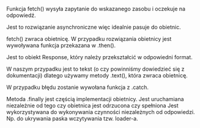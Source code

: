 Funkcja fetch() wysyła zapytanie do wskazanego zasobu i oczekuje na odpowiedź.

Jest to rozwiązanie asynchroniczne więc idealnie pasuje do obietnic.

fetch() zwraca obietnicę. W przypadku rozwiązania obietnicy jest wywoływana funkcja przekazana w .then().

Jest to obiekt Response, który należy przekształcić w odpowiedni format. 

W naszym przypadku jest to tekst (o czy powinniśmy dowiedzieć się z dokumentacji) dlatego używamy metody .text(), która zwraca obietnicę.

W przypadku błędu zostanie wywołana funkcja z .catch.

Metoda .finally jest częścią implementacji obietnicy. 
Jest uruchamiana niezależnie od tego czy obietnica jest odrzucona czy spełniona
Jest wykorzystywana do wykonywania czynności niezależnych od odpowiedzi. Np. do ukrywania paska wczytywania tzw. loader-a.
